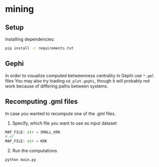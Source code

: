 # mining

## Setup
Installing dependencies:
```bash
pip install -r requirements.txt
```

## Gephi
In order to visualize computed betweenness centrality in Gephi use `*.gml` files
You may also try loading `ed_plot.gephi`, though it will probably not work because of differing paths between systems.

## Recomputing .gml files
In case you wanted to recompute one of the .gml files.

1. Specify, which file you want to use as input dataset
```python
MAP_FILE: str = SMALL_KRK 
# or
MAP_FILE: str = KRK
```

2. Run the computations
```bash
python main.py
```
